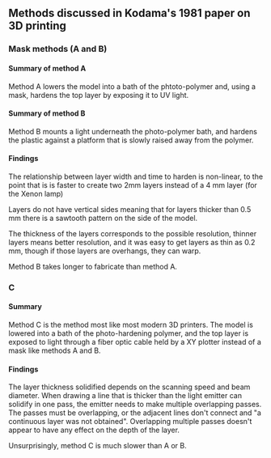 ## Methods discussed in Kodama's 1981 paper on 3D printing


### Mask methods (A and B)
#### Summary of method A
Method A lowers the model into a bath of the phtoto-polymer and, using a mask, hardens the top layer by exposing it to UV light.

#### Summary of method B
Method B mounts a light underneath the photo-polymer bath, and hardens the plastic against a platform that is slowly raised away from the polymer.

#### Findings

The relationship between layer width and time to harden is non-linear, to the point that is is faster to create two 2mm layers instead of a 4 mm layer (for the Xenon lamp)

Layers do not have vertical sides meaning that for layers thicker than 0.5 mm there is a sawtooth pattern on the side of the model.

The thickness of the layers corresponds to the possible resolution, thinner layers means better resolution, and it was easy to get layers as thin as 0.2 mm, though if those layers are overhangs, they can warp.

Method B takes longer to fabricate than method A.

### C
#### Summary
Method C is the method most like most modern 3D printers. The model is lowered into a bath of the photo-hardening polymer, and the top layer is exposed to light through a fiber optic cable held by a XY plotter instead of a mask like methods A and B.

#### Findings

The layer thickness solidified depends on the scanning speed and beam diameter.
When drawing a line that is thicker than the light emitter can solidify in one pass, the emitter needs to make multiple overlapping passes. The passes must be overlapping, or the adjacent lines don't connect and "a continuous layer was not obtained". Overlapping multiple passes doesn't appear to have any effect on the depth of the layer.

Unsurprisingly, method C is much slower than A or B.

